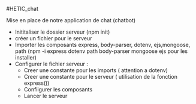 #HETIC_chat

Mise en place de notre application de chat (chatbot)

- Inititaliser le dossier serveur (npm init)
- créer un fichier pour le serveur
- Importer les composants express, body-parser, dotenv, ejs,mongoose, path
(npm -i express dotenv path body-parser mongoose ejs pour les installer)
- Configurer le fichier serveur : 
    - Creer une constante pour les imports ( attention a dotenv)
    - Creer une constante pour le serveur ( utilisation de la fonction express())
    - Confiigurer les composants 
    - Lancer le serveur
